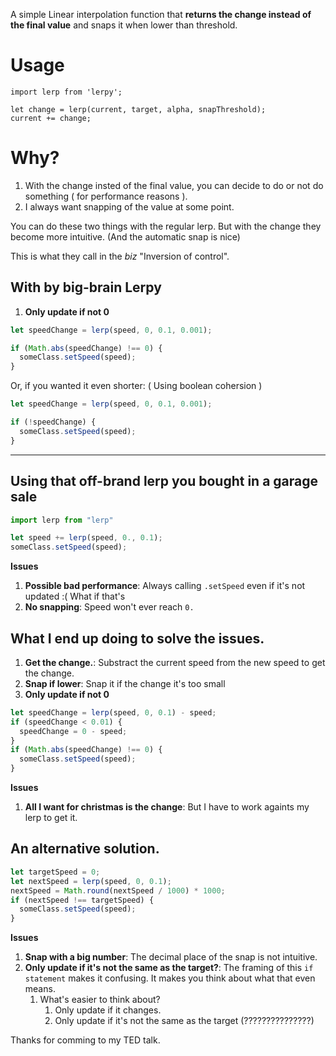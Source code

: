 A simple Linear interpolation function that **returns the change instead of the final value** and snaps it when lower than threshold.

# Usage

```
import lerp from 'lerpy';

let change = lerp(current, target, alpha, snapThreshold);
current += change;
```

# Why?

1. With the change insted of the final value, you can decide to do or not do something ( for performance reasons ).
2. I always want snapping of the value at some point.

You can do these two things with the regular lerp. But with the change they become more intuitive. (And the automatic snap is nice)

This is what they call in the _biz_ "Inversion of control".

## With by big-brain Lerpy

1. **Only update if not 0**

```javascript
let speedChange = lerp(speed, 0, 0.1, 0.001);

if (Math.abs(speedChange) !== 0) {
  someClass.setSpeed(speed);
}
```

Or, if you wanted it even shorter: ( Using boolean cohersion )

```javascript
let speedChange = lerp(speed, 0, 0.1, 0.001);

if (!speedChange) {
  someClass.setSpeed(speed);
}
```

---

## Using that off-brand lerp you bought in a garage sale

```javascript
import lerp from "lerp"

let speed += lerp(speed, 0., 0.1);
someClass.setSpeed(speed);
```

**Issues**

1. **Possible bad performance**: Always calling `.setSpeed` even if it's not updated :( What if that's
2. **No snapping**: Speed won't ever reach `0.`

## What I end up doing to solve the issues.

1. **Get the change.**: Substract the current speed from the new speed to get the change.
2. **Snap if lower**: Snap it if the change it's too small
3. **Only update if not 0**

```javascript
let speedChange = lerp(speed, 0, 0.1) - speed;
if (speedChange < 0.01) {
  speedChange = 0 - speed;
}
if (Math.abs(speedChange) !== 0) {
  someClass.setSpeed(speed);
}
```

**Issues**

1. **All I want for christmas is the change**: But I have to work againts my lerp to get it.

## An alternative solution.

```javascript
let targetSpeed = 0;
let nextSpeed = lerp(speed, 0, 0.1);
nextSpeed = Math.round(nextSpeed / 1000) * 1000;
if (nextSpeed !== targetSpeed) {
  someClass.setSpeed(speed);
}
```

**Issues**

1. **Snap with a big number**: The decimal place of the snap is not intuitive.
2. **Only update if it's not the same as the target?**: The framing of this `if statement` makes it confusing. It makes you think about what that even means.
   1. What's easier to think about?
      1. Only update if it changes.
      2. Only update if it's not the same as the target (???????????????)

Thanks for comming to my TED talk.

